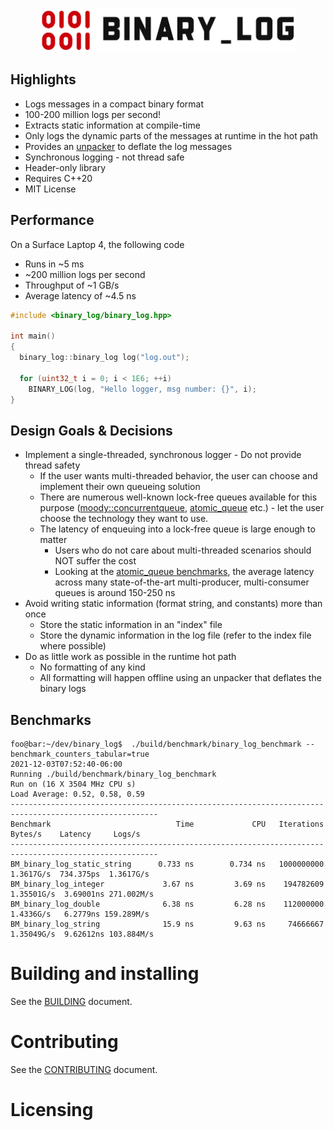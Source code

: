 <p align="center">
  <img height="70" src="images/logo.png"/>  
</p>

## Highlights

* Logs messages in a compact binary format
* 100-200 million logs per second!
* Extracts static information at compile-time
* Only logs the dynamic parts of the messages at runtime in the hot path
* Provides an [unpacker](https://github.com/p-ranav/binary_log/tree/master/tools/unpacker) to deflate the log messages
* Synchronous logging - not thread safe
* Header-only library
* Requires C++20
* MIT License

## Performance

On a Surface Laptop 4, the following code 
* Runs in ~5 ms
* ~200 million logs per second
* Throughput of ~1 GB/s
* Average latency of ~4.5 ns

```cpp
#include <binary_log/binary_log.hpp>

int main()
{
  binary_log::binary_log log("log.out");

  for (uint32_t i = 0; i < 1E6; ++i)
    BINARY_LOG(log, "Hello logger, msg number: {}", i);
}
```

## Design Goals & Decisions

* Implement a single-threaded, synchronous logger - Do not provide thread safety
  - If the user wants multi-threaded behavior, the user can choose and implement their own queueing solution
  - There are numerous well-known lock-free queues available for this purpose ([moody::concurrentqueue](https://github.com/cameron314/concurrentqueue), [atomic_queue](https://github.com/max0x7ba/atomic_queue) etc.) - let the user choose the technology they want to use.
  - The latency of enqueuing into a lock-free queue is large enough to matter
    - Users who do not care about multi-threaded scenarios should NOT suffer the cost
    - Looking at the [atomic_queue benchmarks](https://max0x7ba.github.io/atomic_queue/html/benchmarks.html), the average latency across many state-of-the-art multi-producer, multi-consumer queues is around 150-250 ns
* Avoid writing static information (format string, and constants) more than once
  - Store the static information in an "index" file 
  - Store the dynamic information in the log file (refer to the index file where possible)
* Do as little work as possible in the runtime hot path
  - No formatting of any kind
  - All formatting will happen offline using an unpacker that deflates the binary logs

## Benchmarks

```console
foo@bar:~/dev/binary_log$  ./build/benchmark/binary_log_benchmark --benchmark_counters_tabular=true
2021-12-03T07:52:40-06:00
Running ./build/benchmark/binary_log_benchmark
Run on (16 X 3504 MHz CPU s)
Load Average: 0.52, 0.58, 0.59
-------------------------------------------------------------------------------------------------------
Benchmark                            Time             CPU   Iterations    Bytes/s    Latency     Logs/s
-------------------------------------------------------------------------------------------------------
BM_binary_log_static_string      0.733 ns        0.734 ns   1000000000  1.3617G/s  734.375ps  1.3617G/s
BM_binary_log_integer             3.67 ns         3.69 ns    194782609 1.35501G/s  3.69001ns 271.002M/s
BM_binary_log_double              6.38 ns         6.28 ns    112000000  1.4336G/s   6.2779ns 159.289M/s
BM_binary_log_string              15.9 ns         9.63 ns     74666667 1.35049G/s  9.62612ns 103.884M/s
```

# Building and installing

See the [BUILDING](BUILDING.md) document.

# Contributing

See the [CONTRIBUTING](CONTRIBUTING.md) document.

# Licensing

<!--
Please go to https://choosealicense.com/ and choose a license that fits your
needs. GNU GPLv3 is a pretty nice option ;-)
-->
